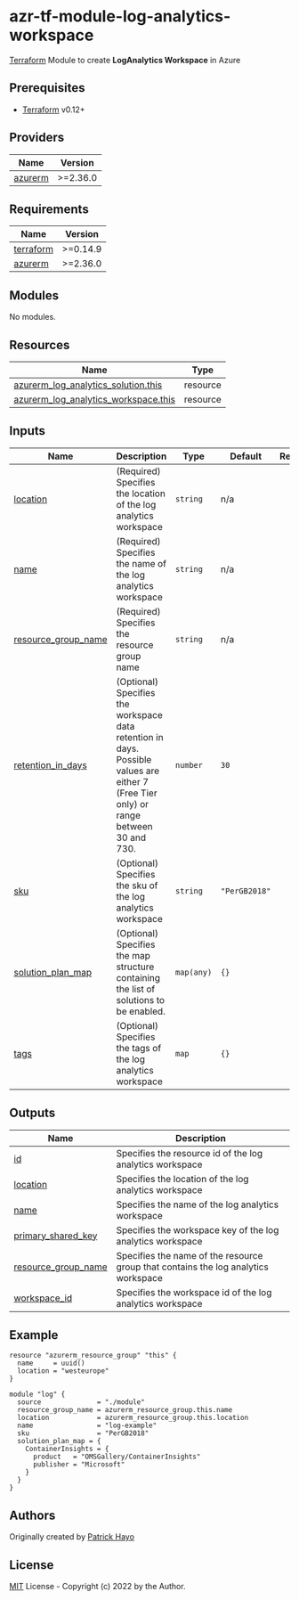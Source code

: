 # azr-tf-module-log-analytics-workspace

[Terraform](https://www.terraform.io) Module to create **LogAnalytics Workspace** in Azure

<!-- BEGIN_TF_DOCS -->
## Prerequisites

- [Terraform](https://releases.hashicorp.com/terraform/) v0.12+

## Providers

| Name | Version |
|------|---------|
| <a name="provider_azurerm"></a> [azurerm](#provider\_azurerm) | >=2.36.0 |

## Requirements

| Name | Version |
|------|---------|
| <a name="requirement_terraform"></a> [terraform](#requirement\_terraform) | >=0.14.9 |
| <a name="requirement_azurerm"></a> [azurerm](#requirement\_azurerm) | >=2.36.0 |

## Modules

No modules.

## Resources

| Name | Type |
|------|------|
| [azurerm_log_analytics_solution.this](https://registry.terraform.io/providers/hashicorp/azurerm/latest/docs/resources/log_analytics_solution) | resource |
| [azurerm_log_analytics_workspace.this](https://registry.terraform.io/providers/hashicorp/azurerm/latest/docs/resources/log_analytics_workspace) | resource |

## Inputs

| Name | Description | Type | Default | Required |
|------|-------------|------|---------|:--------:|
| <a name="input_location"></a> [location](#input\_location) | (Required) Specifies the location of the log analytics workspace | `string` | n/a | yes |
| <a name="input_name"></a> [name](#input\_name) | (Required) Specifies the name of the log analytics workspace | `string` | n/a | yes |
| <a name="input_resource_group_name"></a> [resource\_group\_name](#input\_resource\_group\_name) | (Required) Specifies the resource group name | `string` | n/a | yes |
| <a name="input_retention_in_days"></a> [retention\_in\_days](#input\_retention\_in\_days) | (Optional) Specifies the workspace data retention in days. Possible values are either 7 (Free Tier only) or range between 30 and 730. | `number` | `30` | no |
| <a name="input_sku"></a> [sku](#input\_sku) | (Optional) Specifies the sku of the log analytics workspace | `string` | `"PerGB2018"` | no |
| <a name="input_solution_plan_map"></a> [solution\_plan\_map](#input\_solution\_plan\_map) | (Optional) Specifies the map structure containing the list of solutions to be enabled. | `map(any)` | `{}` | no |
| <a name="input_tags"></a> [tags](#input\_tags) | (Optional) Specifies the tags of the log analytics workspace | `map` | `{}` | no |

## Outputs

| Name | Description |
|------|-------------|
| <a name="output_id"></a> [id](#output\_id) | Specifies the resource id of the log analytics workspace |
| <a name="output_location"></a> [location](#output\_location) | Specifies the location of the log analytics workspace |
| <a name="output_name"></a> [name](#output\_name) | Specifies the name of the log analytics workspace |
| <a name="output_primary_shared_key"></a> [primary\_shared\_key](#output\_primary\_shared\_key) | Specifies the workspace key of the log analytics workspace |
| <a name="output_resource_group_name"></a> [resource\_group\_name](#output\_resource\_group\_name) | Specifies the name of the resource group that contains the log analytics workspace |
| <a name="output_workspace_id"></a> [workspace\_id](#output\_workspace\_id) | Specifies the workspace id of the log analytics workspace |

## Example

```hcl
resource "azurerm_resource_group" "this" {
  name     = uuid()
  location = "westeurope"
}

module "log" {
  source              = "./module"
  resource_group_name = azurerm_resource_group.this.name
  location            = azurerm_resource_group.this.location
  name                = "log-example"
  sku                 = "PerGB2018"
  solution_plan_map = {
    ContainerInsights = {
      product   = "OMSGallery/ContainerInsights"
      publisher = "Microsoft"
    }
  }
}
```


<!-- END_TF_DOCS -->
## Authors

Originally created by [Patrick Hayo](http://github.com/patrickhayo)

## License

[MIT](LICENSE) License - Copyright (c) 2022 by the Author.
